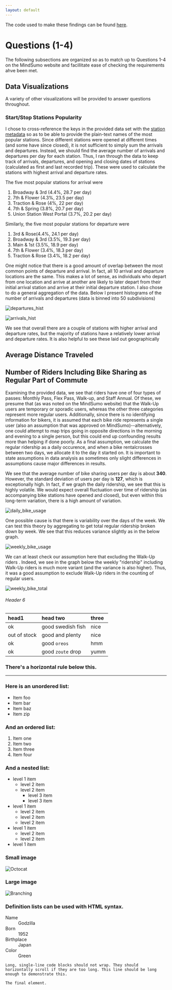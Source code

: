 ```yaml
---
layout: default
---
```

The code used to make these findings can be found [here](https://github.com/alex-kj-chin/capital_one_challenge).

# Questions (1-4)

The following subsections are organized so as to match up to Questions 1-4 on the MindSumo website and facillitate ease of checking the requirements ahve been met.

## Data Visualizations

A variety of other visualizations will be provided to answer questions throughout.

### Start/Stop Stations Popularity

I chose to cross-reference the keys in the provided data set with the [station metadata](https://bikeshare.metro.net/about/data/) so as to be able to provide the plain-text names of the most popular stations. Since different stations were opened at different times (and some have since closed), it is not sufficient to simply sum the arrivals and departures. Instead, we should find the average number of arrivals and departures per day for each station. Thus, I ran through the data to keep track of arrivals, departures, and opening and closing dates of stations (calculated as first and last recorded trip). These were used to calculate the stations with highest arrival and departure rates.

The five most popular stations for arrival were

1. Broadway & 3rd (4.4%, 28.7 per day)
2. 7th & Flower (4.3%, 23.5 per day)
3. Traction & Rose (4%, 22 per day)
4. 7th & Spring (3.8%, 20.7 per day)
5. Union Station West Portal (3.7%, 20.2 per day)

Similarly, the five most popular stations for departure were

1. 3rd & Rose(4.4%, 24.1 per day)
2. Broadway & 3rd (3.5%, 19.3 per day)
3. Main & 1st (3.5%, 18.9 per day)
4. 7th & Flower (3.4%, 18.3 per day)
5. Traction & Rose (3.4%, 18.2 per day)

One might notice that there is a good amount of overlap between the most common points of departure and arrival. In fact, all 10 arrival and departure locations are the same. This makes a lot of sense, as individuals who depart from one location and arrive at another are likely to later depart from their initial arrival station and arrive at their initial departure station. I also chose to do a general aggregation of the data. Below I present histograms of the number of arrivals and departures (data is binned into 50 subdivisions)

![departures_hist](/assets/departure_hist.png)

![arrivals_hist](/assets/arrivals_hist.png)

We see that overall there are a couple of stations with higher arrival and departure rates, but the majority of stations have a relatively lower arrival and departure rates. It is also helpful to see these laid out geographically

## Average Distance Traveled

## Number of Riders Including Bike Sharing as Regular Part of Commute

Examining the provided data, we see that riders have one of four types of passes: Monthly Pass, Flex Pass, Walk-up, and Staff Annual. Of these, we presume that (as was noted on the MindSumo website) that the Walk-Up users are temporary or sporadic users, whereas the other three categories represent more regular users. Additionally, since there is no identifying information for bikers, it is assumed that each bike ride represents a single user (also an assumption that was approved on MindSumo)--alternatively, one could attempt to map trips going in opposite directions in the morning and evening to a single person, but this could end up confounding results more than helping if done poorly. As a final assumption, we calculate the regular ridership as a daily occurence, and when a bike rentalcrosses between two days, we allocate it to the day it started on. It is important to state assumptions in data analysis as sometimes only slight differences in assumptions cause major differences in results.

We see that the average number of bike sharing users per day is about **340**. However, the standard deviation of users per day is **127**, which is exceptionally high. In fact, if we graph the daily ridership, we see that this is highly volatile. We would expect overall fluctuation over time of ridership (as accompanying bike stations have opened and closed), but even within this long-term variation, there is a high amount of variation.

![daily_bike_usage](/assets/bike_usage_daily.png)

One possible cause is that there is variability over the days of the week. We can test this theory by aggregating to get total regular ridership broken down by week. We see that this reduces variance slightly as in the below graph.

![weekly_bike_usage](/assets/bike_usage_weekly_no.png)

We can at least check our assumption here that excluding the Walk-Up riders . Indeed, we see in the graph below the weekly "ridership" including Walk-Up riders is much more variant (and the variance is also higher). Thus, it was a good assumption to exclude Walk-Up riders in the counting of regular users.

![weekly_bike_total](/assets/bike_usage_weekly.png)

###### Header 6

| head1        | head two          | three |
|:-------------|:------------------|:------|
| ok           | good swedish fish | nice  |
| out of stock | good and plenty   | nice  |
| ok           | good `oreos`      | hmm   |
| ok           | good `zoute` drop | yumm  |

### There's a horizontal rule below this.

* * *

### Here is an unordered list:

*   Item foo
*   Item bar
*   Item baz
*   Item zip

### And an ordered list:

1.  Item one
1.  Item two
1.  Item three
1.  Item four

### And a nested list:

- level 1 item
  - level 2 item
  - level 2 item
    - level 3 item
    - level 3 item
- level 1 item
  - level 2 item
  - level 2 item
  - level 2 item
- level 1 item
  - level 2 item
  - level 2 item
- level 1 item

### Small image

![Octocat](https://assets-cdn.github.com/images/icons/emoji/octocat.png)

### Large image

![Branching](https://guides.github.com/activities/hello-world/branching.png)


### Definition lists can be used with HTML syntax.

<dl>
<dt>Name</dt>
<dd>Godzilla</dd>
<dt>Born</dt>
<dd>1952</dd>
<dt>Birthplace</dt>
<dd>Japan</dd>
<dt>Color</dt>
<dd>Green</dd>
</dl>

```
Long, single-line code blocks should not wrap. They should horizontally scroll if they are too long. This line should be long enough to demonstrate this.
```

```
The final element.
```

